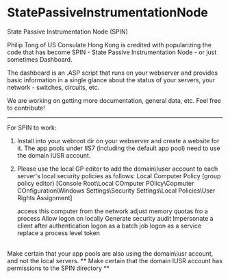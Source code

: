 # StatePassiveInstrumentationNode
State Passive Instrumentation Node (SPIN)

Philip Tong of US Consulate Hong Kong is credited with popularizing the code that has become SPIN - State Passive Instrumentation Node - or just sometimes Dashboard.

The dashboard is an .ASP script that runs on your webserver and provides basic information in a single glance about the status of your servers, your network - switches, circuits, etc.

We are working on getting more documentation, general data, etc. Feel free to contribute!

_____________________________________________________________________
For SPIN to work: 

1) Install into your webroot dir on your webserver and create a website for it. The app pools under IIS7 (including the default app pool) need to use the domain IUSR account.

2) Please use the local GP editor to add the domain\Iuser account to each server's local security policies as follows:
Local Computer Policy (group policy editor)
[Console Root\Local COmputer POlicy\Copmuter COnfiguration\Windows Settings\Security Settings\Local Policies\User Rights Assignment]

    access this computer from the network
    adjust memory quotas fro a process
    Allow logon on locally
    Generate security audit
    Impersonate a client after authentication
    logon as a batch job
    logon as a service
    replace a process level token
<br>
Make certain that your app pools are also using the domain\iusr account, and not the local servers. ** Make certain that the domain IUSR account has permissions to the SPIN directory **
